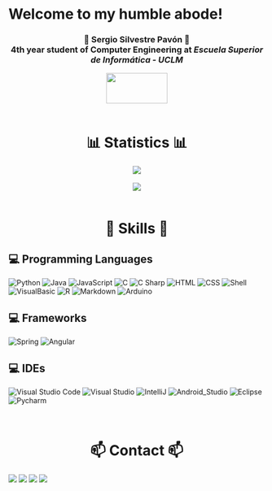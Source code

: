 # Welcome to my humble abode!

<div align="center">
    <h3>🤘 Sergio Silvestre Pavón 🤘 <br> 
      4th year student of Computer Engineering at <i>Escuela Superior de Informática - UCLM</i>
    </h3>
    <img src="https://esi.uclm.es/assets/esi_logo-7a426d674c8af39655a438edfffc2668fba3816e796aa1608208d8161a2c8b01.png" width="120" height="60" vertical-align="baseline">
</div>
<br>

<h1 align = "middle">📊 Statistics 📊</h1>

<div align="center">
    <a href="https://github.com/anuraghazra/github-readme-stats">
        <img align="middle" src="https://github-readme-stats.vercel.app/api?username=Sergio-Silvestre&count_private=true&show_icons=true&theme=github_dark"/>
    </a>
    <br>
    <br>
    <a href="https://github.com/anuraghazra/github-readme-stats">
        <img align="middle" src="https://github-readme-stats.vercel.app/api/top-langs/?username=Sergio-Silvestre&layout=compact&theme=github_dark"/>
    </a>
</div>
<br>

<h1 align = "middle">🚀 Skills 🚀</h1>

## 💻 Programming Languages
![Python](https://img.shields.io/badge/Python-3776AB?style=for-the-badge&logo=python&logoColor=white&labelColor=303A40)
![Java](https://img.shields.io/badge/Java-007396?style=for-the-badge&logo=java&logoColor=white&labelColor=303A40)
![JavaScript](https://img.shields.io/badge/JavaScript-F7DF1E?style=for-the-badge&logo=javascript&logoColor=white&labelColor=303A40)
![C](https://img.shields.io/badge/C-A8B9CC?style=for-the-badge&logo=c&logoColor=white&labelColor=303A40)
![C Sharp](https://img.shields.io/badge/C_Sharp-239120?style=for-the-badge&logo=c-sharp&logoColor=white&labelColor=303A40)
![HTML](https://img.shields.io/badge/HTML5-E34F26?style=for-the-badge&logo=html5&logoColor=white&labelColor=303A40)
![CSS](https://img.shields.io/badge/CSS3-1572B6?style=for-the-badge&logo=css3&logoColor=white&labelColor=303A40)
![Shell](https://img.shields.io/badge/Shell-4EAA25?style=for-the-badge&logo=gnu-bash&logoColor=white&labelColor=303A40)
![VisualBasic](https://img.shields.io/badge/VB.NET-512BD4?style=for-the-badge&logo=.net&logoColor=white&labelColor=303A40)
![R](https://img.shields.io/badge/R-276DC3?style=for-the-badge&logo=R&logoColor=white&labelColor=303A40)
![Markdown](https://img.shields.io/badge/Markdown-000000?style=for-the-badge&logo=Markdown&logoColor=white&labelColor=303A40)
![Arduino](https://img.shields.io/badge/Arduino-00979D?style=for-the-badge&logo=Arduino&logoColor=white&labelColor=303A40)

## 💻 Frameworks
![Spring](https://img.shields.io/badge/spring-6DB33F?style=for-the-badge&logo=spring&logoColor=white&labelColor=303A40)
![Angular](https://img.shields.io/badge/angular-DD0031?style=for-the-badge&logo=angular&logoColor=white&labelColor=303A40)

## 💻 IDEs
![Visual Studio Code](https://img.shields.io/badge/VS_Code-007ACC?style=for-the-badge&logo=visual-studio-code&logoColor=white&labelColor=303A40)
![Visual Studio](https://img.shields.io/badge/Visual_Studio-5C2D91?style=for-the-badge&logo=VisualStudio&logoColor=white&labelColor=303A40)
![IntelliJ](https://img.shields.io/badge/IntelliJ_Idea-000000?style=for-the-badge&logo=intellij-idea&logoColor=white&labelColor=303A40)
![Android_Studio](https://img.shields.io/badge/Android_Studio-3DDC84?style=for-the-badge&logo=android-studio&logoColor=white&labelColor=303A40)
![Eclipse](https://img.shields.io/badge/Eclipse-2C2255?style=for-the-badge&logo=Eclipse&logoColor=white&labelColor=303A40)
![Pycharm](https://img.shields.io/badge/Pycharm-000000?style=for-the-badge&logo=Pycharm&logoColor=white&labelColor=303A40)

<br>
<h1 align = "middle">📫 Contact 📫</h1>
<a href="mailto:sergi.silv.pav@gmail.com"><img src="https://img.shields.io/badge/Gmail-EA4335?style=for-the-badge&logo=gmail&logoColor=white&labelColor=303A40"/></a>
<a href="mailto:Sergio.Silvestre@alu.uclm.es"><img src="https://img.shields.io/badge/Outlook-0078D4?style=for-the-badge&logo=microsoft-outlook&logoColor=white&labelColor=303A40"/></a>
<a href="https://www.linkedin.com/in/sergio-silvestre-pav%C3%B3n-081011224/"><img src="https://img.shields.io/badge/linkedin-0A66C2?style=for-the-badge&logo=linkedin&logoColor=white&labelColor=303A40"/></a>
<a href="https://t.me/Faderofol"><img src="https://img.shields.io/badge/Telegram-26A5E4?style=for-the-badge&logo=telegram&logoColor=white&labelColor=303A40"/></a>
